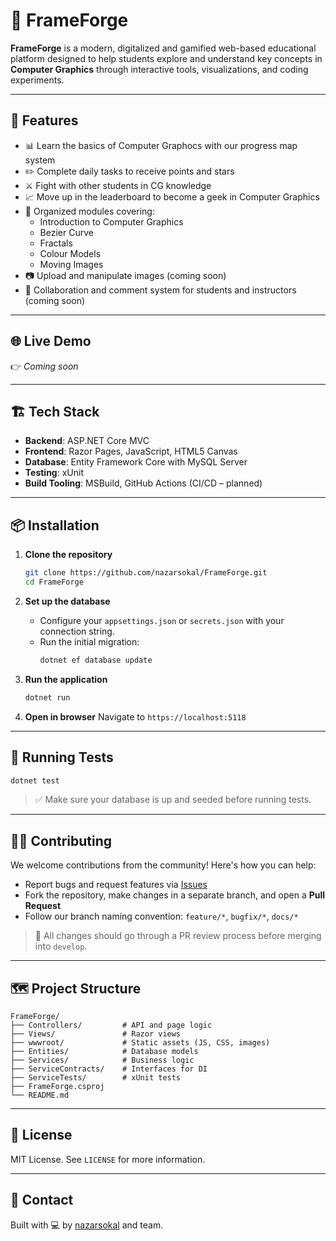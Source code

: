 # 🎨 FrameForge

**FrameForge** is a modern, digitalized and gamified web-based educational platform designed to help students explore and understand key concepts in **Computer Graphics** through interactive tools, visualizations, and coding experiments.

---

## 🚀 Features

- 📊 Learn the basics of Computer Graphocs with our progress map system
- ✏️ Complete daily tasks to receive points and stars
- ⚔️ Fight with other students in CG knowledge
- 📈 Move up in the leaderboard to become a geek in Computer Graphics
- 📁 Organized modules covering:
  - Introduction to Computer Graphics
  - Bezier Curve
  - Fractals
  - Colour Models
  - Moving Images
- 📷 Upload and manipulate images (coming soon)
- 💬 Collaboration and comment system for students and instructors (coming soon)

---

## 🌐 Live Demo

👉 *Coming soon*

---

## 🏗️ Tech Stack

- **Backend**: ASP.NET Core MVC
- **Frontend**: Razor Pages, JavaScript, HTML5 Canvas
- **Database**: Entity Framework Core with MySQL Server
- **Testing**: xUnit
- **Build Tooling**: MSBuild, GitHub Actions (CI/CD – planned)

---

## 📦 Installation

1. **Clone the repository**
   ```bash
   git clone https://github.com/nazarsokal/FrameForge.git
   cd FrameForge
   ```

2. **Set up the database**
   - Configure your `appsettings.json` or `secrets.json` with your connection string.
   - Run the initial migration:
     ```bash
     dotnet ef database update
     ```

3. **Run the application**
   ```bash
   dotnet run
   ```

4. **Open in browser**
   Navigate to `https://localhost:5118`

---

## 🧪 Running Tests

```bash
dotnet test
```

> ✅ Make sure your database is up and seeded before running tests.

---

## 🧑‍💻 Contributing

We welcome contributions from the community! Here's how you can help:

- Report bugs and request features via [Issues](https://github.com/nazarsokal/FrameForge/issues)
- Fork the repository, make changes in a separate branch, and open a **Pull Request**
- Follow our branch naming convention: `feature/*`, `bugfix/*`, `docs/*`

> 🔁 All changes should go through a PR review process before merging into `develop`.

---

## 🗺️ Project Structure

```
FrameForge/
├── Controllers/         # API and page logic
├── Views/               # Razor views
├── wwwroot/             # Static assets (JS, CSS, images)
├── Entities/            # Database models
├── Services/            # Business logic
├── ServiceContracts/    # Interfaces for DI
├── ServiceTests/        # xUnit tests
├── FrameForge.csproj
└── README.md
```

---

## 📜 License

MIT License. See `LICENSE` for more information.

---

## 📧 Contact

Built with 💻 by [nazarsokal](https://github.com/nazarsokal) and team.
